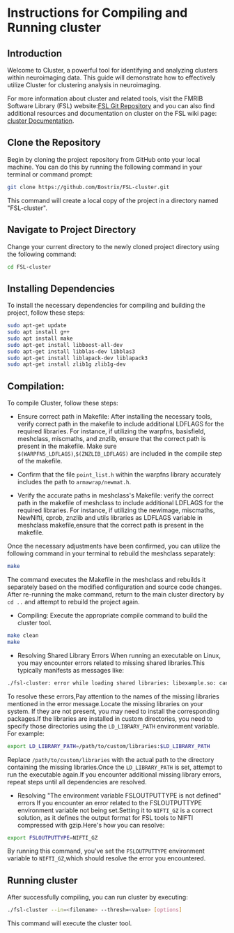 # Instructions for Compiling and Running cluster
## Introduction
Welcome to Cluster, a powerful tool for identifying and analyzing clusters within neuroimaging data.  This guide will demonstrate how to effectively utilize Cluster for clustering analysis in neuroimaging.


For more information about cluster and related tools, visit the FMRIB Software Library (FSL) website:[FSL Git Repository](https://git.fmrib.ox.ac.uk/fsl) and you can also find additional resources and documentation on cluster on the FSL wiki page: [cluster Documentation](https://fsl.fmrib.ox.ac.uk/fsl/fslwiki/Cluster).
## Clone the Repository

Begin by cloning the project repository from GitHub onto your local machine. You can do this by running the following command in your terminal or command prompt:

```bash
git clone https://github.com/Bostrix/FSL-cluster.git
```
This command will create a local copy of the project in a directory named "FSL-cluster".

## Navigate to Project Directory
Change your current directory to the newly cloned project directory using the following command:
```bash
cd FSL-cluster
```
## Installing Dependencies
To install the necessary dependencies for compiling and building the project, follow these steps:
```bash
sudo apt-get update
sudo apt install g++
sudo apt install make
sudo apt-get install libboost-all-dev
sudo apt-get install libblas-dev libblas3
sudo apt-get install liblapack-dev liblapack3
sudo apt-get install zlib1g zlib1g-dev
```

## Compilation:
To compile Cluster, follow these steps:
- Ensure correct path in Makefile: After installing the necessary tools, verify correct path in the makefile to include additional LDFLAGS for the required libraries. For instance, if utilizing the warpfns, basisfield, meshclass, miscmaths, and znzlib, ensure that the correct path is present in the makefile. Make sure `$(WARPFNS_LDFLAGS)`,`$(ZNZLIB_LDFLAGS)` are included in the compile step of the makefile.

- Confirm that the file `point_list.h` within the warpfns library accurately includes the path to `armawrap/newmat.h`.

- Verify the accurate paths in meshclass's Makefile:
verify the correct path in the makefile of meshclass to include additional LDFLAGS for the required libraries. For instance, if utilizing the newimage, miscmaths, NewNifti, cprob, znzlib and utils libraries as LDFLAGS variable in meshclass makefile,ensure that the correct path is present in the makefile.

Once the necessary adjustments have been confirmed, you can utilize the following command in your terminal to rebuild the meshclass separately:
```bash
make
```
The command executes the Makefile in the meshclass and rebuilds it separately based on the modified configuration and source code changes. After re-running the make command, return to the main cluster directory by `cd ..` and attempt to rebuild the project again.

- Compiling: 
Execute the appropriate compile command to build the cluster tool.
```bash
make clean
make
```
- Resolving Shared Library Errors
When running an executable on Linux, you may encounter errors related to missing shared libraries.This typically manifests as messages like:
```bash
./fsl-cluster: error while loading shared libraries: libexample.so: cannot open shared object file:No such file or directory
```
To resolve these errors,Pay attention to the names of the missing libraries mentioned in the error message.Locate the missing libraries on your system. If they are not present, you may need to install the corresponding packages.If the libraries are installed in custom directories, you need to specify those directories using the `LD_LIBRARY_PATH` environment variable. For example:
```bash
export LD_LIBRARY_PATH=/path/to/custom/libraries:$LD_LIBRARY_PATH
```
Replace `/path/to/custom/libraries` with the actual path to the directory containing the missing libraries.Once the `LD_LIBRARY_PATH` is set, attempt to run the executable again.If you encounter additional missing library errors, repeat steps until all dependencies are resolved.

- Resolving "The environment variable FSLOUTPUTTYPE is not defined" errors
If you encounter an error related to the FSLOUTPUTTYPE environment variable not being set.Setting it to `NIFTI_GZ` is a correct solution, as it defines the output format for FSL tools to NIFTI compressed with gzip.Here's how you can resolve:
```bash
export FSLOUTPUTTYPE=NIFTI_GZ
```
By running this command, you've set the `FSLOUTPUTTYPE` environment variable to `NIFTI_GZ`,which should resolve the error you encountered.
## Running cluster

After successfully compiling, you can run cluster by executing:
```bash
./fsl-cluster --in=<filename> --thresh=<value> [options]
```
This command will execute the cluster tool.
